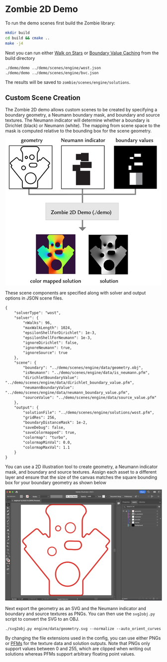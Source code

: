 # Zombie 2D Demo

To run the demo scenes first build the Zombie library:

```bash
mkdir build
cd build && cmake ..
make -j4
```

Next you can run either [Walk on Stars](https://www.cs.cmu.edu/~kmcrane/Projects/WalkOnStars/index.html) or [Boundary Value Caching](http://www.rohansawhney.io/BoundaryValueCaching.pdf) from the build directory

```
./demo/demo ../demo/scenes/engine/wost.json
./demo/demo ../demo/scenes/engine/bvc.json
```

The results will be saved to `zombie/scenes/engine/solutions`.

## Custom Scene Creation

The Zombie 2D demo allows custom scenes to be created by specifying a boundary geometry, a Neumann boundary mask, and boundary and source textures. The Neumann indicator will determine whether a boundary is Dirichlet (black) or Neumann (white). The mapping from scene space to the mask is computed relative to the bounding box for the scene geometry.

<div align='center'>
  <img src='./imgs/overview.png'/>
</div>


These scene components are specified along with solver and output options in JSON scene files.

```
{
    "solverType": "wost",
    "solver": {
        "nWalks": 96,
        "maxWalkLength": 1024,
        "epsilonShellForDirichlet": 1e-3,
        "epsilonShellForNeumann": 1e-3,
        "ignoreDirichlet": false,
        "ignoreNeumann": true,
        "ignoreSource": true
    },
    "scene": {
        "boundary": "../demo/scenes/engine/data/geometry.obj",
        "isNeumann": "../demo/scenes/engine/data/is_neumann.pfm",
        "dirichletBoundaryValue": "../demo/scenes/engine/data/dirichlet_boundary_value.pfm",
        "neumannBoundaryValue": "../demo/scenes/engine/data/neumann_boundary_value.pfm",
        "sourceValue": "../demo/scenes/engine/data/source_value.pfm"
    },
    "output": {
        "solutionFile": "../demo/scenes/engine/solutions/wost.pfm",
        "gridRes": 256,
        "boundaryDistanceMask": 1e-2,
        "saveDebug": false,
        "saveColormapped": true,
        "colormap": "turbo",
        "colormapMinVal": 0.0,
        "colormapMaxVal": 1.1
    }
}
```

You can use a 2D illustration tool to create geometry, a Neumann indicator mask, and boundary and source textures. Assign each asset to a different layer and ensure that the size of the canvas matches the square bounding box for your boundary geometry as shown below

<div align='center'>
  <img src='./imgs/scene_builder.png'/>
</div>


Next export the geometry as an SVG and the Neumann indicator and boundary and source textures as PNGs. You can then use the `svg2obj.py` script to convert the SVG to an OBJ.

```
./svg2obj.py engine/data/geometry.svg --normalize --auto_orient_curves
```

By changing the file extensions used in the config, you can use either PNGs or [PFMs](https://www.pauldebevec.com/Research/HDR/PFM/) for the texture data and solution outputs. Note that PNGs only support values between 0 and 255, which are clipped when writing out solutions whereas PFMs support arbitrary floating point values.
